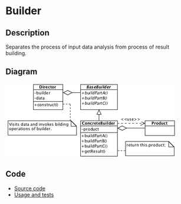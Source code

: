 # Builder

## Description

Separates the process of input data analysis from process of result building.

## Diagram

![Builder](builder.png)

## Code

* [Source code](builder.js)
* [Usage and tests](./../../test/builder-tests.js)